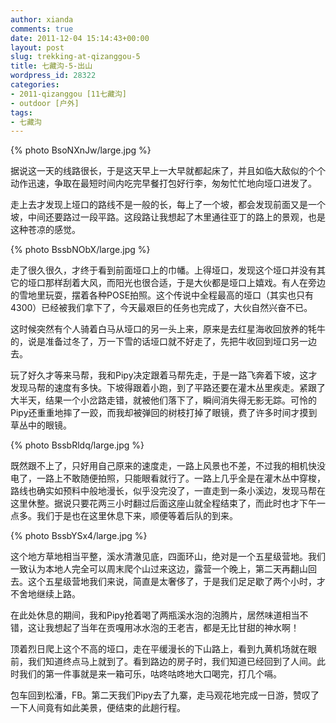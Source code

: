 ```yaml
---
author: xianda
comments: true
date: 2011-12-04 15:14:43+00:00
layout: post
slug: trekking-at-qizanggou-5
title: 七藏沟-5-出山
wordpress_id: 28322
categories:
- 2011-qizanggou [11七藏沟]
- outdoor [户外]
tags:
- 七藏沟
---
```


{% photo BsoNXnJw/large.jpg %}



据说这一天的线路很长，于是这天早上一大早就都起床了，并且如临大敌似的个个动作迅速，争取在最短时间内吃完早餐打包好行李，匆匆忙忙地向垭口进发了。



走上去才发现上垭口的路线不是一般的长，每上了一个坡，都会发现前面又是一个坡，中间还要路过一段平路。这段路让我想起了木里通往亚丁的路上的景观，也是这种苍凉的感觉。

 <!-- more -->

{% photo BssbNObX/large.jpg %}



走了很久很久，才终于看到前面垭口上的巾幡。上得垭口，发现这个垭口并没有其它的垭口那样刮着大风，而阳光也很合适，于是大伙都是垭口上嬉戏。有人在旁边的雪地里玩耍，摆着各种POSE拍照。这个传说中全程最高的垭口（其实也只有4300）已经被我们拿下了，今天最艰巨的任务也完成了，大伙自然兴奋不已。



这时候突然有个人骑着白马从垭口的另一头上来，原来是去红星海收回放养的牦牛的，说是准备过冬了，万一下雪的话垭口就不好走了，先把牛收回到垭口另一边去。



玩了好久才等来马帮，我和Pipy决定跟着马帮先走，于是一路飞奔着下坡，这才发现马帮的速度有多快。下坡得跟着小跑，到了平路还要在灌木丛里疾走。紧跟了大半天，结果一个小岔路走错，就被他们落下了，瞬间消失得无影无踪。可怜的Pipy还重重地摔了一跤，而我却被弹回的树枝打掉了眼镜，费了许多时间才摸到草丛中的眼镜。



{% photo BssbRldq/large.jpg %}



既然跟不上了，只好用自己原来的速度走，一路上风景也不差，不过我的相机快没电了，一路上不敢随便拍照，只能眼看就行了。一路上几乎全是在灌木丛中穿梭，路线也确实如预料中般地漫长，似乎没完没了，一直走到一条小溪边，发现马帮在这里休整。据说只要花两三小时翻过后面这座山就全程结束了，而此时也才下午一点多。我们于是也在这里休息下来，顺便等着后队的到来。



{% photo BssbYSx4/large.jpg %}



这个地方草地相当平整，溪水清澈见底，四面环山，绝对是一个五星级营地。我们一致认为本地人完全可以周末爬个山过来这边，露营一个晚上，第二天再翻山回去。这个五星级营地我们来说，简直是太奢侈了，于是我们足足歇了两个小时，才不舍地继续上路。



在此处休息的期间，我和Pipy抢着喝了两瓶溪水泡的泡腾片，居然味道相当不错，这让我想起了当年在贡嘎用冰水泡的王老吉，都是无比甘甜的神水啊！



顶着烈日爬上这个不高的垭口，走在平缓漫长的下山路上，看到九黄机场就在眼前，我们知道终点马上就到了。看到路边的房子时，我们知道已经回到了人间。此时我们的第一件事就是来一箱可乐，咕咚咕咚地大口喝完，打几个嗝。



包车回到松潘，FB。第二天我们Pipy去了九寨，走马观花地完成一日游，赞叹了一下人间竟有如此美景，便结束的此趟行程。
